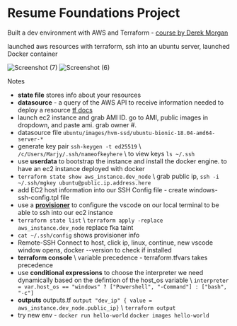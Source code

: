 # Resume Foundations Project

Built a dev environment with AWS and Terraform - [course by Derek Morgan](https://courses.morethancertified.com/courses/enrolled/1641072)

launched aws resources with terraform, ssh into an ubuntu server, launched Docker container

![Screenshot (7)](https://user-images.githubusercontent.com/10605985/150907840-265b4362-febc-4fe7-8c73-a1e22acf5081.png)
![Screenshot (6)](https://user-images.githubusercontent.com/10605985/150907841-183aaa8a-0fb2-460c-b821-a413dd593cf6.png)


Notes
- **state file** stores info about your resources 
- **datasource** - a query of the AWS API to receive information needed to deploy a resource [tf docs](https://registry.terraform.io/providers/hashicorp/aws/latest/docs/data-sources/ami)
- launch ec2 instance and grab AMI ID. go to AMI, public images in dropdown, and paste ami. grab owner #. 
- datasource file `ubuntu/images/hvm-ssd/ubuntu-bionic-18.04-amd64-server-*`
- generate key pair `ssh-keygen -t ed25519` \ `/c/Users/Marjy/.ssh/nameofkeyhere` \ to view keys `ls ~/.ssh`
- use **userdata** to bootstrap the instance and install the docker engine. to have an ec2 instance deployed with docker
- `terraform state show aws_instance.dev_node` \ grab public ip, `ssh -i ~/.ssh/mgkey ubuntu@public.ip.address.here`
- add EC2 host information into our SSH Config file - create windows-ssh-config.tpl file
- use a **[provisioner](https://www.terraform.io/language/resources/provisioners/syntax)** to configure the vscode on our local terminal to be able to ssh into our ec2 instance
- `terraform state list` \ `terraform apply -replace aws_instance.dev_node` replace fka taint
- `cat ~/.ssh/config` shows provisioner info 
- Remote-SSH Connect to host, click ip, linux, continue, new vscode window opens, docker --version to check if installed
- **terraform console** \ variable precedence - terraform.tfvars takes precedence
- use **conditional expressions** to choose the interpreter we need dynamically based on the defintion of the host_os variable \ `interpreter = var.host_os == "windows" ? ["Powershell", "-Command"] : ["bash", "-c"]`
- **outputs** outputs.tf `output "dev_ip" { value = aws_instance.dev_node.public_ip}` \ `terraform output`
- try new env - `docker run hello-world` `docker images hello-world`
